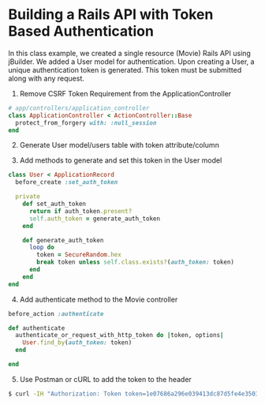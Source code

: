 # Building a Rails API with Token Based Authentication

In this class example, we created a single resource (Movie) Rails API using jBuilder. We added a User model for authentication. Upon creating a User, a unique authentication token is generated. This token must be submitted along with any request.

1. Remove CSRF Token Requirement from the ApplicationController

```ruby
# app/controllers/application_controller
class ApplicationController < ActionController::Base
  protect_from_forgery with: :null_session
end
```

2. Generate User model/users table with token attribute/column   

3. Add methods to generate and set this token in the User model

```ruby
class User < ApplicationRecord
  before_create :set_auth_token

  private
    def set_auth_token
      return if auth_token.present?
      self.auth_token = generate_auth_token
    end

    def generate_auth_token
      loop do
        token = SecureRandom.hex
        break token unless self.class.exists?(auth_token: token)
      end
    end
end

```

4. Add authenticate method to the Movie controller

```ruby
before_action :authenticate

def authenticate
  authenticate_or_request_with_http_token do |token, options|
    User.find_by(auth_token: token)
  end

end
```

5. Use Postman or cURL to add the token to the header

```bash
$ curl -IH "Authorization: Token token=1e07686a296e039413dc87d5fe4e3503" http://localhost:3000/movies
```

